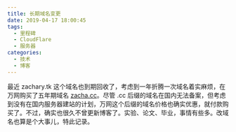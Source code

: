 ```yaml
---
title: 长期域名变更
date: 2019-04-17 18:00:45
tags:
  - 里程碑
  - CloudFlare
  - 服务器
categories:
  - 技术
  - 博客
---
```


最近 zachary.tk 这个域名也到期回收了，考虑到一年折腾一次域名着实麻烦，在万网购买了五年期域名 [zacha.cc](https://zacha.cc)。尽管 .cc 后缀的域名在国内无法备案，但考虑到没有在国内服务器建站的计划，万网这个后缀的域名价格也确实优惠，就付款购买了。不过，确实也很久不曾更新博客了。实验、论文、毕业，事情有些多。改域名也算是个大事儿，特此记录。